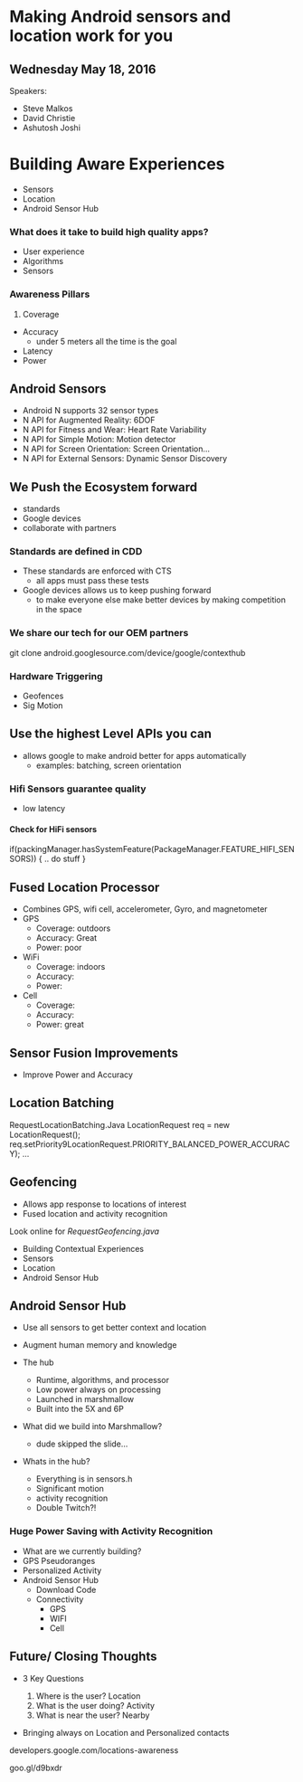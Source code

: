 # Making Android sensors and location work for you
## Wednesday May 18, 2016
Speakers:
- Steve Malkos
- David Christie
- Ashutosh Joshi

# Building Aware Experiences
- Sensors
- Location
- Android Sensor Hub

### What does it take to build high quality apps?
- User experience
- Algorithms
- Sensors

### Awareness Pillars
1. Coverage
- Accuracy
  - under 5 meters all the time is the goal
- Latency
- Power

## Android Sensors
- Android N supports 32 sensor types
- N API for Augmented Reality: 6DOF
- N API for Fitness and Wear: Heart Rate Variability
- N API for Simple Motion: Motion detector
- N API for Screen Orientation: Screen Orientation...
- N API for External Sensors: Dynamic Sensor Discovery

## We Push the Ecosystem forward
- standards
- Google devices
- collaborate with partners

### Standards are defined in CDD
- These standards are enforced with CTS
  - all apps must pass these tests
- Google devices allows us to keep pushing forward
  - to make everyone else make better devices by making competition in the space

### We share our tech for our OEM partners
git clone android.googlesource.com/device/google/contexthub

### Hardware Triggering
- Geofences
- Sig Motion

## Use the highest Level APIs you can
- allows google to make android better for apps automatically
  - examples: batching, screen orientation

### Hifi Sensors guarantee quality
  - low latency

#### Check for HiFi sensors
  if(packingManager.hasSystemFeature(PackageManager.FEATURE_HIFI_SENSORS)) {
    .. do stuff
  }

## Fused Location Processor
  - Combines GPS, wifi cell, accelerometer, Gyro, and magnetometer
  - GPS
    - Coverage: outdoors
    - Accuracy: Great
    - Power: poor
  - WiFi
    - Coverage: indoors
    - Accuracy:
    - Power:
  - Cell
    - Coverage:
    - Accuracy:
    - Power: great

## Sensor Fusion Improvements
- Improve Power and Accuracy

## Location Batching

RequestLocationBatching.Java
LocationRequest req = new LocationRequest();
req.setPriority9LocationRequest.PRIORITY_BALANCED_POWER_ACCURACY);
...

## Geofencing
- Allows app response to locations of interest
- Fused location and activity recognition

Look online for *RequestGeofencing.java*

- Building Contextual Experiences
- Sensors
- Location
- Android Sensor Hub

## Android Sensor Hub
- Use all sensors to get better context and location
- Augment human memory and knowledge
- The hub
  - Runtime, algorithms, and processor
  - Low power always on processing
  - Launched in marshmallow
  - Built into the 5X and 6P


- What did we build into Marshmallow?
  - dude skipped the slide...


- Whats in the hub?
  - Everything is in sensors.h
  - Significant motion
  - activity recognition
  - Double Twitch?!

### Huge Power Saving with Activity Recognition

- What are we currently building?
- GPS Pseudoranges
- Personalized Activity
- Android Sensor Hub
  - Download Code
  - Connectivity
    - GPS
    - WIFI
    - Cell

## Future/ Closing Thoughts
- 3 Key Questions
  1. Where is the user? Location
  2. What is the user doing? Activity
  3. What is near the user? Nearby


- Bringing always on Location and Personalized contacts

developers.google.com/locations-awareness

goo.gl/d9bxdr
